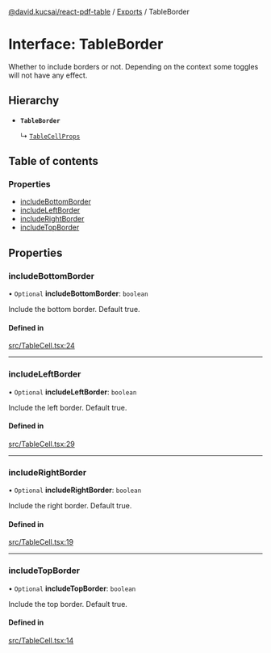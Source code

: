 [@david.kucsai/react-pdf-table](../README.md) / [Exports](../modules.md) / TableBorder

# Interface: TableBorder

Whether to include borders or not.
Depending on the context some toggles will not have any effect.

## Hierarchy

- **`TableBorder`**

  ↳ [`TableCellProps`](TableCellProps.md)

## Table of contents

### Properties

- [includeBottomBorder](TableBorder.md#includebottomborder)
- [includeLeftBorder](TableBorder.md#includeleftborder)
- [includeRightBorder](TableBorder.md#includerightborder)
- [includeTopBorder](TableBorder.md#includetopborder)

## Properties

### includeBottomBorder

• `Optional` **includeBottomBorder**: `boolean`

Include the bottom border. Default true.

#### Defined in

[src/TableCell.tsx:24](https://github.com/mohan-bitla/react-pdf-table/blob/311c211/src/TableCell.tsx#L24)

___

### includeLeftBorder

• `Optional` **includeLeftBorder**: `boolean`

Include the left border. Default true.

#### Defined in

[src/TableCell.tsx:29](https://github.com/mohan-bitla/react-pdf-table/blob/311c211/src/TableCell.tsx#L29)

___

### includeRightBorder

• `Optional` **includeRightBorder**: `boolean`

Include the right border. Default true.

#### Defined in

[src/TableCell.tsx:19](https://github.com/mohan-bitla/react-pdf-table/blob/311c211/src/TableCell.tsx#L19)

___

### includeTopBorder

• `Optional` **includeTopBorder**: `boolean`

Include the top border. Default true.

#### Defined in

[src/TableCell.tsx:14](https://github.com/mohan-bitla/react-pdf-table/blob/311c211/src/TableCell.tsx#L14)
